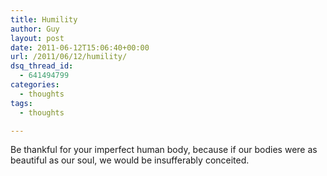 ```yaml
---
title: Humility
author: Guy
layout: post
date: 2011-06-12T15:06:40+00:00
url: /2011/06/12/humility/
dsq_thread_id:
  - 641494799
categories:
  - thoughts
tags:
  - thoughts

---
```

Be thankful for your imperfect human body, because if our bodies were as beautiful as our soul, we would be insufferably conceited.